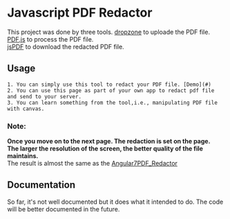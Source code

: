 # Javascript PDF Redactor

This project was done by three tools. 
	[dropzone](https://github.com/enyo/dropzone) to uploade the PDF file.<br/>
	[PDF.js](https://github.com/mozilla/pdf.js/) to process the PDF file.<br/>
	[jsPDF](https://github.com/MrRio/jsPDF) to download the redacted PDF file.<br/>

## Usage
	1. You can simply use this tool to redact your PDF file. [Demo](#)
	2. You can use this page as part of your own app to redact pdf file and send to your server.
	3. You can learn something from the tool,i.e., manipulating PDF file with canvas.
### Note:
**Once you move on to the next page. The redaction is set on the page.**<br/>
**The larger the resolution of the screen, the better quality of the file maintains.**<br/>
The result is almost the same as the [Angular7PDF_Redactor](https://github.com/ldu2/PDFRedactor/tree/master/Angular7PDF_Redactor)
## Documentation
So far, it's not well documented but it does what it intended to do.
The code will be better documented in the future.
